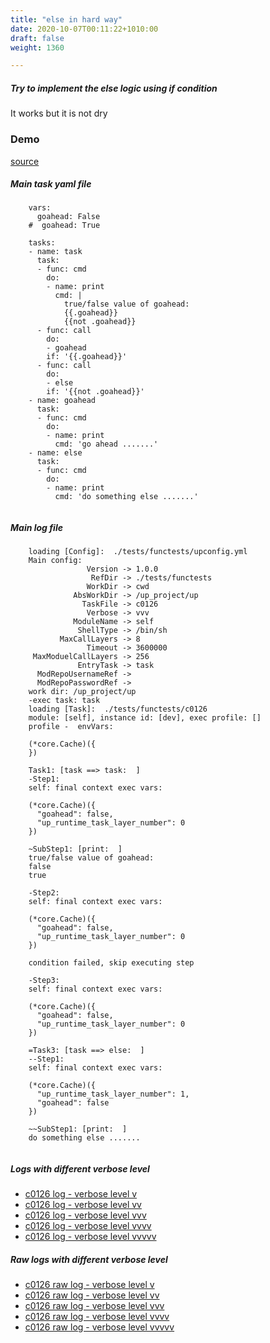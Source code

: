 ```yaml
---
title: "else in hard way"
date: 2020-10-07T00:11:22+1010:00
draft: false
weight: 1360

---
```


##### Try to implement the else logic using if condition

It works but it is not dry


### Demo








[source](https://github.com/upcmd/up/blob/master/tests/functests/c0126.yml)

##### Main task yaml file
```
    vars:
      goahead: False
    #  goahead: True
    
    tasks:
    - name: task
      task:
      - func: cmd
        do:
        - name: print
          cmd: |
            true/false value of goahead:
            {{.goahead}}
            {{not .goahead}}
      - func: call
        do:
        - goahead
        if: '{{.goahead}}'
      - func: call
        do:
        - else
        if: '{{not .goahead}}'
    - name: goahead
      task:
      - func: cmd
        do:
        - name: print
          cmd: 'go ahead .......'
    - name: else
      task:
      - func: cmd
        do:
        - name: print
          cmd: 'do something else .......'
    
```
##### Main log file
```
    loading [Config]:  ./tests/functests/upconfig.yml
    Main config:
                 Version -> 1.0.0
                  RefDir -> ./tests/functests
                 WorkDir -> cwd
              AbsWorkDir -> /up_project/up
                TaskFile -> c0126
                 Verbose -> vvv
              ModuleName -> self
               ShellType -> /bin/sh
           MaxCallLayers -> 8
                 Timeout -> 3600000
     MaxModuelCallLayers -> 256
               EntryTask -> task
      ModRepoUsernameRef -> 
      ModRepoPasswordRef -> 
    work dir: /up_project/up
    -exec task: task
    loading [Task]:  ./tests/functests/c0126
    module: [self], instance id: [dev], exec profile: []
    profile -  envVars:
    
    (*core.Cache)({
    })
    
    Task1: [task ==> task:  ]
    -Step1:
    self: final context exec vars:
    
    (*core.Cache)({
      "goahead": false,
      "up_runtime_task_layer_number": 0
    })
    
    ~SubStep1: [print:  ]
    true/false value of goahead:
    false
    true
    
    -Step2:
    self: final context exec vars:
    
    (*core.Cache)({
      "goahead": false,
      "up_runtime_task_layer_number": 0
    })
    
    condition failed, skip executing step 
    
    -Step3:
    self: final context exec vars:
    
    (*core.Cache)({
      "goahead": false,
      "up_runtime_task_layer_number": 0
    })
    
    =Task3: [task ==> else:  ]
    --Step1:
    self: final context exec vars:
    
    (*core.Cache)({
      "up_runtime_task_layer_number": 1,
      "goahead": false
    })
    
    ~~SubStep1: [print:  ]
    do something else .......
    
```


##### Logs with different verbose level
* [c0126 log - verbose level v](../../logs/c0126_v)
* [c0126 log - verbose level vv](../../logs/c0126_vv)
* [c0126 log - verbose level vvv](../../logs/c0126_vvvv)
* [c0126 log - verbose level vvvv](../../logs/c0126_vvvv)
* [c0126 log - verbose level vvvvv](../../logs/c0126_vvvvv)

##### Raw logs with different verbose level
* [c0126 raw log - verbose level v](../../reflogs/c0126_v.log)
* [c0126 raw log - verbose level vv](../../reflogs/c0126_vv.log)
* [c0126 raw log - verbose level vvv](../../reflogs/c0126_vvv.log)
* [c0126 raw log - verbose level vvvv](../../reflogs/c0126_vvvv.log)
* [c0126 raw log - verbose level vvvvv](../../reflogs/c0126_vvvvv.log)







